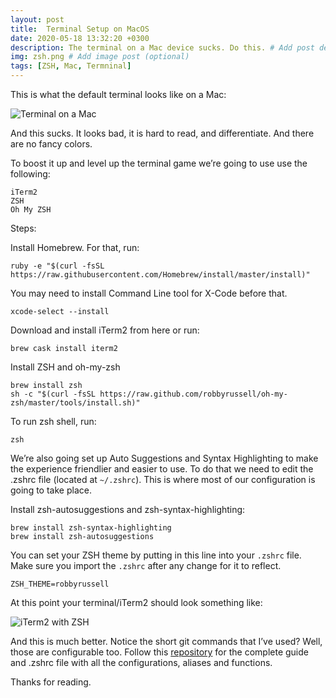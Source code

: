 ```yaml
---
layout: post
title:  Terminal Setup on MacOS 
date: 2020-05-18 13:32:20 +0300
description: The terminal on a Mac device sucks. Do this. # Add post description (optional)
img: zsh.png # Add image post (optional)
tags: [ZSH, Mac, Termninal]
---
```

This is what the default terminal looks like on a Mac:

![Terminal on a Mac](https://github.com/pradipta/pradipta.github.io/raw/master/posts/zsh/images/terminal.png)

And this sucks. It looks bad, it is hard to read, and differentiate. And there are no fancy colors.

To boost it up and level up the terminal game we’re going to use use the following:

    iTerm2
    ZSH
    Oh My ZSH

Steps:

Install Homebrew. For that, run:

    ruby -e "$(curl -fsSL https://raw.githubusercontent.com/Homebrew/install/master/install)"

You may need to install Command Line tool for X-Code before that.

    xcode-select --install

Download and install iTerm2 from here or run:

    brew cask install iterm2

Install ZSH and oh-my-zsh

    brew install zsh
    sh -c "$(curl -fsSL https://raw.github.com/robbyrussell/oh-my-zsh/master/tools/install.sh)"

To run zsh shell, run:

    zsh

We’re also going set up Auto Suggestions and Syntax Highlighting to make the experience friendlier and easier to use. To do that we need to edit the .zshrc file (located at `~/.zshrc`). This is where most of our configuration is going to take place.

Install zsh-autosuggestions and zsh-syntax-highlighting:

    brew install zsh-syntax-highlighting
    brew install zsh-autosuggestions

You can set your ZSH theme by putting in this line into your `.zshrc` file. Make sure you import the `.zshrc` after any change for it to reflect.

    ZSH_THEME=robbyrussell

At this point your terminal/iTerm2 should look something like:

![iTerm2 with ZSH](https://github.com/pradipta/pradipta.github.io/raw/master/posts/zsh/images/zsh.png)

And this is much better. Notice the short git commands that I’ve used? Well, those are configurable too. Follow this [repository](https://github.com/pradipta/Terminal-Setup-for-Mac) for the complete guide and .zshrc file with all the configurations, aliases and functions.

Thanks for reading.